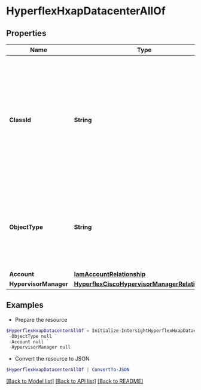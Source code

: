 # HyperflexHxapDatacenterAllOf
## Properties

Name | Type | Description | Notes
------------ | ------------- | ------------- | -------------
**ClassId** | **String** | The fully-qualified name of the instantiated, concrete type. This property is used as a discriminator to identify the type of the payload when marshaling and unmarshaling data. | [default to "hyperflex.HxapDatacenter"]
**ObjectType** | **String** | The fully-qualified name of the instantiated, concrete type. The value should be the same as the &#39;ClassId&#39; property. | [default to "hyperflex.HxapDatacenter"]
**Account** | [**IamAccountRelationship**](IamAccountRelationship.md) |  | [optional] 
**HypervisorManager** | [**HyperflexCiscoHypervisorManagerRelationship**](HyperflexCiscoHypervisorManagerRelationship.md) |  | [optional] 

## Examples

- Prepare the resource
```powershell
$HyperflexHxapDatacenterAllOf = Initialize-IntersightHyperflexHxapDatacenterAllOf  -ClassId null `
 -ObjectType null `
 -Account null `
 -HypervisorManager null
```

- Convert the resource to JSON
```powershell
$HyperflexHxapDatacenterAllOf | ConvertTo-JSON
```

[[Back to Model list]](../README.md#documentation-for-models) [[Back to API list]](../README.md#documentation-for-api-endpoints) [[Back to README]](../README.md)

